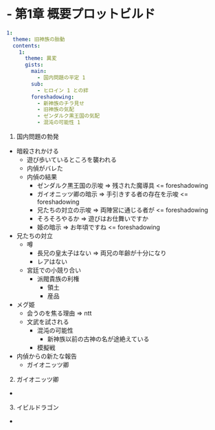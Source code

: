 # - 第1章 概要プロットビルド
``` yaml
1:
  theme: 旧神族の胎動
  contents:
    1:
      theme: 異変
      gists:
        main:
          - 国内問題の平定 1
        sub:
          - ヒロイン 1 との絆
        foreshadowing:
          - 新神族のチラ見せ
          - 旧神族の気配
          - ゼンダルク黒王国の気配
          - 混沌の可能性 1
```
1. 国内問題の勃発
  - 暗殺されかける
    - 遊び歩いているところを襲われる
    - 内偵がバレた
    - 内偵の結果
      - ゼンダルク黒王国の示唆 => 残された魔導具 <= foreshadowing
      - ガイオニッツ卿の暗示 => 手引きする者の存在を示唆 <= foreshadowing
      - 兄たちの対立の示唆 => 両陣営に通じる者が <= foreshadowing
      - そろそろやるか => 遊びはお仕舞いですか
      - 姫の暗示 => お年頃ですね <= foreshadowing
  - 兄たちの対立
    - 噂
      - 長兄の皇太子はない => 両兄の年齢が十分になり
      - レアはない
    - 宮廷での小競り合い
      - 派閥貴族の利権
        - 領土
        - 産品
  - メグ姫
    - 会うのを焦る理由 => ntt
    - 文武を試される
      - 混沌の可能性
        - 新神族以前の古神の名が途絶えている
      - 模擬戦
  - 内偵からの新たな報告
    - ガイオニッツ卿
2. ガイオニッツ卿
  - 
3. イビルドラゴン
  - 
